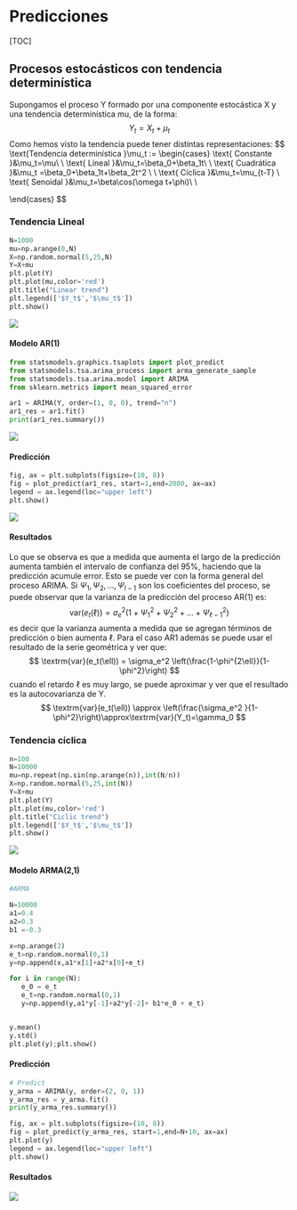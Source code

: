 # Predicciones



[TOC]







## Procesos estocásticos con tendencia determinística

Supongamos el proceso Y formado por una componente estocástica X y una tendencia determinística mu, de la forma:
$$
Y_t = X_t + \mu_t
$$
Como hemos visto la tendencia puede tener distintas representaciones:
$$
\text{Tendencia determinística }\mu_t := 
\begin{cases}
\text{ Constante  }&\mu_t=\mu\    \\
\text{ Lineal  }&\mu_t=\beta_0+\beta_1t\    \\
\text{ Cuadrática  }&\mu_t =\beta_0+\beta_1t+\beta_2t^2 \    \\
\text{ Cíclica  }&\mu_t=\mu_{t-T}   \\
\text{ Senoidal  }&\mu_t=\beta\cos(\omega t+\phi)\    \\

\end{cases}
$$

### Tendencia Lineal

```python
N=1000
mu=np.arange(0,N)
X=np.random.normal(5,25,N)
Y=X+mu
plt.plot(Y)
plt.plot(mu,color='red')
plt.title("Linear trend")
plt.legend(['$Y_t$','$\mu_t$'])
plt.show()
```



![](../Pics/Linear_trend.png)

#### Modelo AR(1)

```python
from statsmodels.graphics.tsaplots import plot_predict
from statsmodels.tsa.arima_process import arma_generate_sample
from statsmodels.tsa.arima.model import ARIMA
from sklearn.metrics import mean_squared_error

ar1 = ARIMA(Y, order=(1, 0, 0), trend="n")
ar1_res = ar1.fit()
print(ar1_res.summary())
```

![](../Pics/ar1_res.png)



#### Predicción

```python
fig, ax = plt.subplots(figsize=(10, 8))
fig = plot_predict(ar1_res, start=1,end=2000, ax=ax)
legend = ax.legend(loc="upper left")
plt.show()
```

![](../Pics/ar1_predict.png)

#### Resultados

Lo que se observa es que  a medida que aumenta el largo de la predicción aumenta también el intervalo de confianza del 95%, haciendo que la predicción acumule error. Esto se puede ver con la forma general del proceso ARIMA. Si $\Psi_1,\Psi_2,...,\Psi_{l-1}$ son los coeficientes del proceso, se puede observar que la varianza de la predicción del proceso AR(1) es:
$$
\textrm{var}(e_t(\ell)) = \sigma_e^2 (1+\Psi_1^2+\Psi_2^2+...+\Psi_{\ell-1}^2)
$$
es decir que la varianza aumenta a medida que se agregan términos de predicción o bien aumenta $\ell$.  Para el caso AR1 además se puede usar el resultado de la serie geométrica y ver que:
$$
\textrm{var}(e_t(\ell)) = \sigma_e^2 \left(\frac{1-\phi^{2\ell}}{1-\phi^2}\right)
$$
cuando el retardo $\ell$ es muy largo, se puede aproximar y ver que el resultado es la autocovarianza de Y.
$$
\textrm{var}(e_t(\ell)) \approx \left(\frac{\sigma_e^2 }{1-\phi^2}\right)\approx\textrm{var}(Y_t)=\gamma_0
$$




### Tendencia cíclica

```python
n=100
N=10000
mu=np.repeat(np.sin(np.arange(n)),int(N/n))
X=np.random.normal(5,25,int(N))
Y=X+mu
plt.plot(Y)
plt.plot(mu,color='red')
plt.title("Ciclic trend")
plt.legend(['$Y_t$','$\mu_t$'])
plt.show()
```

![](../Pics/ciclic_trend.png)

#### Modelo ARMA(2,1)



```python
#ARMA

N=10000
a1=0.4
a2=0.3
b1 =-0.3

x=np.arange(2)
e_t=np.random.normal(0,1)
y=np.append(x,a1*x[1]+a2*x[0]+e_t)

for i in range(N):
   e_0 = e_t
   e_t=np.random.normal(0,1)
   y=np.append(y,a1*y[-1]+a2*y[-2]+ b1*e_0 + e_t)


y.mean()
y.std()
plt.plot(y);plt.show()

```



#### Predicción 

```python
# Predict
y_arma = ARIMA(y, order=(2, 0, 1))
y_arma_res = y_arma.fit()
print(y_arma_res.summary())

fig, ax = plt.subplots(figsize=(10, 8))
fig = plot_predict(y_arma_res, start=1,end=N+10, ax=ax)
plt.plot(y)
legend = ax.legend(loc="upper left")
plt.show()

```



#### Resultados



![](../Pics/arma_predict.png)
